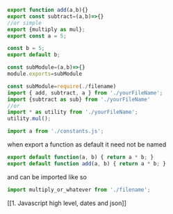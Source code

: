 ```js
export function add(a,b){}
export const subtract=(a,b)=>{}
//or simple
export {multiply as mul};
export const a = 5;

const b = 5; 
export default b;

const subModule=(a,b)=>{}
module.exports=subModule
```

```js
const subModule=require(./filename)
import { add, subtract, a } from './yourFileName';
import {subtract as sub} from './yourFileName'
//or
import * as utility from './yourFileName';
utility.mul();

import a from './constants.js';
```

when export a function as default it need not be named
```js
export default function(a, b) { return a * b; }
export default function add(a, b) { return a * b; }
```
and can be imported like so
```js
import multiply_or_whatever from './filename';
```

[[1. Javascript high level, dates and json]]